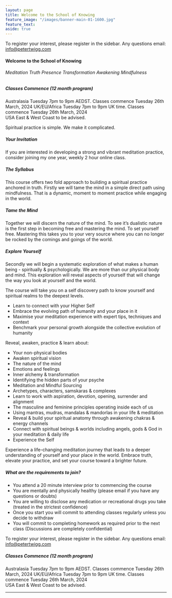 ```yaml
---
layout: page
title: Welcome to the School of Knowing 
feature_image: "/images/banner-main-01-1600.jpg"
feature_text: 
aside: true 
---
```

To register your interest, please register in the sidebar. Any questions email: [info@petertwigg.com](info@petertwigg.com) 

#### Welcome to the School of Knowing

###### Meditation Truth Presence Transformation Awakening Mindfulness

##### Classes Commence (12 month program)
Australasia Tuesday 7pm to 9pm AEDST. Classes commence Tuesday 26th March, 2024 
UK/EU/Africa Tuesday 7pm to 9pm UK time. Classes commence Tuesday 26th March, 2024  
USA East & West Coast to be advised.

Spiritual practice is simple. We make it complicated. 

##### Your Invitation
If you are interested in developing a strong and vibrant meditation practice, consider joining my one year, weekly 2 hour online class.

##### The Syllabus
This course offers two fold approach to building a spiritual practice anchored in truth. Firstly we will tame the mind in a simple direct path using mindfulness. That is a dynamic, moment to moment practice while engaging in the world. 

##### Tame the Mind
Together we will discern the nature of the mind. To see it’s dualistic nature is the first step in becoming free and mastering the mind. To set yourself free. Mastering this takes you to your very source where you can no longer be rocked by the comings and goings of the world. 

##### Explore Yourself
Secondly we will begin a systematic exploration of what makes a human being - spiritually & psychologically. We are more than our physical body and mind. This exploration will reveal aspects of yourself that will change the way you look at yourself and the world. 

The course will take you on a self discovery path to know yourself and spiritual realms to the deepest levels.
* Learn to connect with your Higher Self
* Embrace the evolving path of humanity and your place in it
* Maximise your meditation experience with expert tips, techniques and context
* Benchmark your personal growth alongside the collective evolution of humanity

Reveal, awaken, practice & learn about:
* Your non-physical bodies
* Awaken spiritual vision
* The nature of the mind
* Emotions and feelings
* Inner alchemy & transformation
* Identifying the hidden parts of your psyche
* Meditation and Mindful Sourcing
* Archetypes, characters, samskaras & complexes
* Learn to work with aspiration, devotion, opening, surrender and alignment
* The masculine and feminine principles operating inside each of us
* Using mantras, mudras, mandalas & mandorlas in your life & meditation
* Reveal & build your spiritual anatomy through awakening chakras & energy channels
* Connect with spiritual beings & worlds including angels, gods & God in your meditation & daily life
* Experience the Self

Experience a life-changing meditation journey that leads to a deeper understanding of yourself and your place in the world. Embrace truth, elevate your practice, and set your course toward a brighter future.

##### What are the requirements to join?
* You attend a 20 minute interview prior to commencing the course
* You are mentally and physically healthy (please email if you have any questions or doubts)
* You are willing to disclose any medication or recreational drugs you take (treated in the strictest confidence)
* Once you start you will commit to attending classes regularly unless you decide to withdraw
* You will commit to completing homework as required prior to the next class (Discussions are completely confidential)

To register your interest, please register in the sidebar. Any questions email: [info@petertwigg.com](info@petertwigg.com) 

##### Classes Commence (12 month program)
Australasia Tuesday 7pm to 9pm AEDST. Classes commence Tuesday 26th March, 2024 
UK/EU/Africa Tuesday 7pm to 9pm UK time. Classes commence Tuesday 26th March, 2024  
USA East & West Coast to be advised.


---

